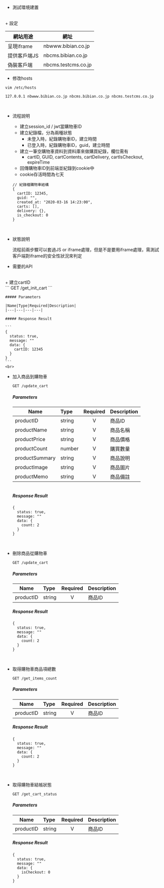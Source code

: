+ 測試環境建置
<br>
  + 設定

  |網站用途|網址|
  |---|---|
  |呈現iframe|nbwww.bibian.co.jp|
  |提供客戶端JS|nbcms.bibian.co.jp|
  |偽裝客戶端|nbcms.testcms.co.jp|

  + 修改hosts
  ```
  vim /etc/hosts

  127.0.0.1 nbwww.bibian.co.jp nbcms.bibian.co.jp nbcms.testcms.co.jp
  ```
  <br>

+ 流程說明

  + 建立session_id / jwt當購物車ID
  + 建立紀錄檔，分為兩種狀態
      + 未登入時，紀錄購物車ID，建立時間
      + 已登入時，紀錄購物車ID，guid，建立時間
  + 建立一筆空購物車資料到資料庫來做購買紀錄，欄位需有
      + cartID, GUID, cartContents, cartDelivery, cartIsCheckout, expireTime
  + 回傳購物車ID到前端並紀錄到cookie中
  + cookie存活時間為七天

  ```
  // 紀錄檔購物車結構
  {
    cartID: 12345,
    guid: "",
    created_at: "2020-03-16 14:23:00",
    carts: [],
    delivery: {},
    is_checkout: 0
  }
  ```
  <br>

+ 狀態說明

  流程前兩步驟可以套過JS or iframe處理，但是不是要用iframe處理，需測試客戶端對iframe的安全性狀況來判定
  <br>

+ 需要的API
<br>
  + 建立cartID
    <br>
    ```
    GET /get_init_cart
    ```

    ##### Parameters

    |Name|Type|Required|Description|
    |---|---|---|---|

    ##### Response Result

    ```
    {
      status: true,
      message: ""
      data: {
        cartID: 12345
      }
    }
    ```
    <br>

  + 加入商品到購物車
    <br>
    ```
    GET /update_cart
    ```

    ##### Parameters

    |Name|Type|Required|Description|
    |---|:---|:---:|---|
    |productID|string|V|商品ID|
    |productName|string|V|商品名稱|
    |productPrice|string|V|商品價格|
    |productCount|number|V|購買數量|
    |productSummary|string|V|商品說明|
    |productImage|string|V|商品圖片|
    |productMemo|string|V|商品備註|

    ```

    ```

    ##### Response Result

    ```
    {
      status: true,
      message: ""
      data: {
        count: 2
      }
    }
    ```
    <br>

  + 刪除商品從購物車
    <br>
    ```
    GET /update_cart
    ```

    ##### Parameters

    |Name|Type|Required|Description|
    |---|:---|:---:|---|
    |productID|string|V|商品ID|

    ##### Response Result

    ```
    {
      status: true,
      message: ""
      data: {
        count: 2
      }
    }
    ```
    <br>

  + 取得購物車商品項總數
    <br>
    ```
    GET /get_items_count
    ```

    ##### Parameters

    |Name|Type|Required|Description|
    |---|:---|:---:|---|
    |productID|string|V|商品ID|

    ##### Response Result

    ```
    {
      status: true,
      message: ""
      data: {
        count: 2
      }
    }
    ```
    <br>

  + 取得購物車結帳狀態
    <br>
    ```
    GET /get_cart_status
    ```

    ##### Parameters

    |Name|Type|Required|Description|
    |---|:---|:---:|---|
    |productID|string|V|商品ID|

    ##### Response Result

    ```
    {
      status: true,
      message: ""
      data: {
        isCheckout: 0
      }
    }
    ```
    <br>